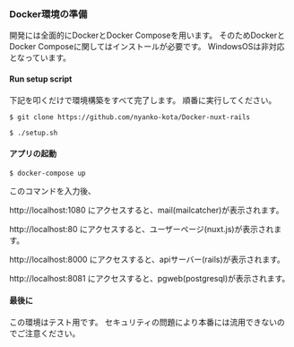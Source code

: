 ### Docker環境の準備

開発には全面的にDockerとDocker Composeを用います。
そのためDockerとDocker Composeに関してはインストールが必要です。
WindowsOSは非対応となっています。

#### Run setup script

下記を叩くだけで環境構築をすべて完了します。
順番に実行してください。

```
$ git clone https://github.com/nyanko-kota/Docker-nuxt-rails
```

```
$ ./setup.sh
```

#### アプリの起動

```
$ docker-compose up
```

このコマンドを入力後、

http://localhost:1080  にアクセスすると、mail(mailcatcher)が表示されます。

http://localhost:80  にアクセスすると、ユーザーページ(nuxt.js)が表示されます。

http://localhost:8000  にアクセスすると、apiサーバー(rails)が表示されます。

http://localhost:8081  にアクセスすると、pgweb(postgresql)が表示されます。

#### 最後に

この環境はテスト用です。
セキュリティの問題により本番には流用できないのでご注意ください。
